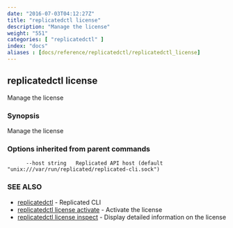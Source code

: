 ```yaml
---
date: "2016-07-03T04:12:27Z"
title: "replicatedctl license"
description: "Manage the license"
weight: "551"
categories: [ "replicatedctl" ]
index: "docs"
aliases : [docs/reference/replicatedctl/replicatedctl_license]
---
```


## replicatedctl license

Manage the license

### Synopsis


Manage the license

### Options inherited from parent commands

```
      --host string   Replicated API host (default "unix:///var/run/replicated/replicated-cli.sock")
```

### SEE ALSO
* [replicatedctl](/api/replicatedctl/)	 - Replicated CLI
* [replicatedctl license activate](/api/replicatedctl/replicatedctl_license_activate/)	 - Activate the license
* [replicatedctl license inspect](/api/replicatedctl/replicatedctl_license_inspect/)	 - Display detailed information on the license

